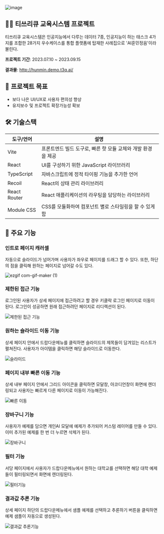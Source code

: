 ![image](https://github.com/rlawlsdn263/education-system/assets/79128016/cbae18a4-754b-4113-89de-4bad9d9a6567)

<h2>👨‍🏫 티쓰리큐 교육시스템 프로젝트</h2>
<p>티쓰리큐 교육시스템은 인공지능에서 다루는 데이터 7종, 인공지능이 하는 태스크 4가지를 조합한 28가지 우수케이스를 통합 플랫폼에 탑재한 사례집으로 'AI훈민정음'이라 불린다.</p>
<p><strong>프로젝트 기간</strong>: 2023.07.10 ~ 2023.09.15</p>

<strong>결과물</strong>: <http://hunmin.demo.t3q.ai/>

## 🥇 프로젝트 목표
- 보다 나은 UI/UX로 사용자 편의성 향상
- 유지보수 및 프로젝트 확장가능성 확보

## 🛠 기술스택
| 도구/언어 | 설명 |
| --- | --- |
| Vite | 프론트엔드 빌드 도구로, 빠른 핫 모듈 교체와 개발 환경을 제공 |
| React | UI를 구성하기 위한 JavaScript 라이브러리 |
| TypeScript | 자바스크립트에 정적 타이핑 기능을 추가한 언어 |
| Recoil | React의 상태 관리 라이브러리 |
| React Router | React 애플리케이션의 라우팅을 담당하는 라이브러리 |
| Module CSS | CSS를 모듈화하여 컴포넌트 별로 스타일링을 할 수 있게 함 |

## 🥇 주요 기능

### 인트로 페이지 캐러셀

자동으로 슬라이드가 넘어가며 사용자가 좌우로 페이지를 드래그 할 수 있다. 또한, 하단의 점을 클릭해 원하는 페이지로 넘어갈 수도 있다. 

![ezgif com-gif-maker (1)](https://github.com/sosin-t3q/education-system/assets/79128016/bbf47e47-d9fb-49a8-844c-ece393f69076)

### 제한된 접근 기능

로그인된 사용자가 상세 페이지에 접근하려고 할 경우 키클락 로그인 페이지로 이동이 된다. 로그인이 성공하면 원래 접근하려던 페이지로 리디렉션이 된다.

![제한된 접근 기능](https://github.com/sosin-t3q/education-system/assets/79128016/61635b55-b687-479c-9d91-71eba0012011)

### 원하는 슬라이드 이동 기능

상세 페이지 안에서 드랍다운메뉴를 클릭하면 슬라이드의 제목들이 담겨있는 리스트가 펼쳐진다. 사용자가 아이템을 클릭하면 해당 슬라이드로 이동한다.

![슬라이드](https://github.com/sosin-t3q/education-system/assets/79128016/63527a42-b216-40d1-9a4f-8d6e2ee1cf23)

### 페이지 내부 빠른 이동 기능

상세 내부 페이지 안에서 그리드 아이콘을 클릭하면 모달창, 아코디언창이 화면에 렌더링되고 사용자는 빠르게 다른 페이지로 이동이 가능해진다.

![빠른 이동](https://github.com/sosin-t3q/education-system/assets/79128016/226f1975-1f60-4c8a-9c2d-5f037bf2a71c)

### 장바구니 기능

사용자가 예제를 담으면 개인AI 모달에 예제가 추가되어 커스텀 레이어를 만들 수 있다. 이미 추가된 예제를 한 번 더 누르면 삭제가 된다. 

![장바구니](https://github.com/sosin-t3q/education-system/assets/79128016/93d48316-bb6d-4f0b-8d1e-792bbac4e9bd)

### 필터 기능

서당 페이지에서 사용자가 드랍다운메뉴에서 원하는 대학교를 선택하면 해당 대학 예제들이 필터링되면서 화면에 렌더링된다.

![필터기능](https://github.com/sosin-t3q/education-system/assets/79128016/182ecc9c-e4c3-4ef1-9dcc-0eef047d6675)

### 결과값 추론 기능

상세 페이지 하단의 드랍다운메뉴에서 샘플 예제를 선택하고 추론하기 버튼을 클릭하면 예제 샘플이 자동으로 생성된다.

![결과값 추론기능](https://github.com/sosin-t3q/education-system/assets/79128016/46b78282-2ae7-4fd1-bf39-5116dbb63354)
